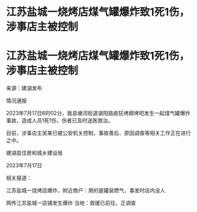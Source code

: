# 江苏盐城一烧烤店煤气罐爆炸致1死1伤，涉事店主被控制

# 江苏盐城一烧烤店煤气罐爆炸致1死1伤，涉事店主被控制

来源：建湖发布

情况通报

2023年7月17日6时02分，我县塘河街道湖阳路疯狂烤翅烤吧发生一起煤气罐爆炸事故，造成人员1死1伤，伤者已及时送医救治。

目前，涉事店主吴某已被公安机关控制，事故善后、原因调查等相关工作正在进行之中。

建湖县住房和城乡建设局

2023年7月17日 ​​​

相关报道：

江苏盐城一烧烤店爆炸，附近商户：用的是罐装燃气，事发时店内没人

网传江苏盐城一店铺发生爆炸 当地：救援已前往，正调查

